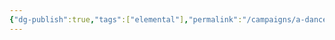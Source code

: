 ```yaml
---
{"dg-publish":true,"tags":["elemental"],"permalink":"/campaigns/a-dance-of-matter/beasts/rock-elemental/","dgPassFrontmatter":true}
---
```


